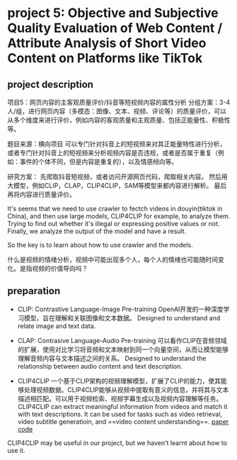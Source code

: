 # project 5: Objective and Subjective Quality Evaluation of Web Content / Attribute Analysis of Short Video Content on Platforms like TikTok

## project description

项目5：网页内容的主客观质量评价/抖音等短视频内容的属性分析
分组方案：3-4人/组，进行网页内容（多模态：图像、文本、视频、评论等）的质量评价，可以从多个维度来进行评价，例如内容的客观质量和主观质量、包括正能量性、积极性等。

题目来源：横向项目
可以专门针对抖音上的短视频来对其正能量特性进行分析，或者专门针对抖音上的短视频来分析视频内容是否违规，或者是否属于重复（例如：事件的个体不同，但是内容是重复的），以及情感倾向等。

研究方案：
先爬取抖音短视频，或者访问开源网页代码，爬取相关内容。
然后用大模型，例如CLIP，CLAP，CLIP4CLIP，SAM等模型来都内容进行解析。
最后再将内容进行质量评价。

It's seems that we need to use crawler to fectch videos in douyin(tiktok in China), and then use large models, CLIP4CLIP for example, to analyze them. Trying to find out whether it's illegal or expressing positive values or not. Finally, we analyze the output of the model and have a result.

So the key is to learn about how to use crawler and the models.


什么是视频的情绪分析，视频中可能出现多个人，每个人的情绪也可能随时间变化。是指视频的价值导向吗？

## preparation

* CLIP: Contrastive Language-Image Pre-training
OpenAI开发的一种深度学习模型，旨在理解和关联图像和文本数据。
Designed to understand and relate image and text data.

* CLAP: Contrasive Language-Audio Pre-training
可以看作CLIP在音频领域的扩展，使用对比学习将音频和文本映射到同一个向量空间，从而让模型能够理解音频内容与文本描述之间的关系。
Designed to understand the relationship between audio content and text description.

* CLIP4CLIP
一个基于CLIP架构的视频理解模型，扩展了CLIP的能力，使其能够处理视频数据。CLIP4CLIP能够从视频中提取有意义的信息，并将其与文本描述相匹配。可以用于视频检索、视频字幕生成以及视频内容理解等任务。
CLIP4CLIP can extract meaningful information from videos and match it with text descriptions. It can be used for tasks such as video retrieval, video subtitle generatioin, and ==video content understanding==.
[paper](https://arxiv.org/pdf/2104.08860.pdf)
[code](https://github.com/ArrowLuo/CLIP4Clip)

CLIP4CLIP may be useful in our project, but we haven't learnt about how to use it.



